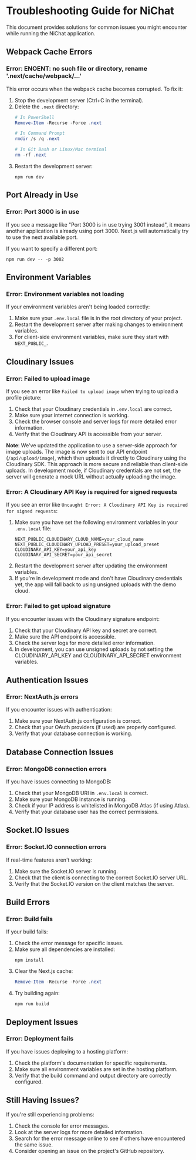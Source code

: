 # Troubleshooting Guide for NiChat

This document provides solutions for common issues you might encounter while running the NiChat application.

## Webpack Cache Errors

### Error: ENOENT: no such file or directory, rename '.next/cache/webpack/...'

This error occurs when the webpack cache becomes corrupted. To fix it:

1. Stop the development server (Ctrl+C in the terminal).
2. Delete the `.next` directory:
   ```powershell
   # In PowerShell
   Remove-Item -Recurse -Force .next
   
   # In Command Prompt
   rmdir /s /q .next
   
   # In Git Bash or Linux/Mac terminal
   rm -rf .next
   ```
3. Restart the development server:
   ```
   npm run dev
   ```

## Port Already in Use

### Error: Port 3000 is in use

If you see a message like "Port 3000 is in use trying 3001 instead", it means another application is already using port 3000. Next.js will automatically try to use the next available port.

If you want to specify a different port:

```
npm run dev -- -p 3002
```

## Environment Variables

### Error: Environment variables not loading

If your environment variables aren't being loaded correctly:

1. Make sure your `.env.local` file is in the root directory of your project.
2. Restart the development server after making changes to environment variables.
3. For client-side environment variables, make sure they start with `NEXT_PUBLIC_`.

## Cloudinary Issues

### Error: Failed to upload image

If you see an error like `Failed to upload image` when trying to upload a profile picture:

1. Check that your Cloudinary credentials in `.env.local` are correct.
2. Make sure your internet connection is working.
3. Check the browser console and server logs for more detailed error information.
4. Verify that the Cloudinary API is accessible from your server.

**Note**: We've updated the application to use a server-side approach for image uploads. The image is now sent to our API endpoint (`/api/upload/image`), which then uploads it directly to Cloudinary using the Cloudinary SDK. This approach is more secure and reliable than client-side uploads. In development mode, if Cloudinary credentials are not set, the server will generate a mock URL without actually uploading the image.

### Error: A Cloudinary API Key is required for signed requests

If you see an error like `Uncaught Error: A Cloudinary API Key is required for signed requests`:

1. Make sure you have set the following environment variables in your `.env.local` file:
   ```
   NEXT_PUBLIC_CLOUDINARY_CLOUD_NAME=your_cloud_name
   NEXT_PUBLIC_CLOUDINARY_UPLOAD_PRESET=your_upload_preset
   CLOUDINARY_API_KEY=your_api_key
   CLOUDINARY_API_SECRET=your_api_secret
   ```
2. Restart the development server after updating the environment variables.
3. If you're in development mode and don't have Cloudinary credentials yet, the app will fall back to using unsigned uploads with the demo cloud.

### Error: Failed to get upload signature

If you encounter issues with the Cloudinary signature endpoint:

1. Check that your Cloudinary API key and secret are correct.
2. Make sure the API endpoint is accessible.
3. Check the server logs for more detailed error information.
4. In development, you can use unsigned uploads by not setting the CLOUDINARY_API_KEY and CLOUDINARY_API_SECRET environment variables.

## Authentication Issues

### Error: NextAuth.js errors

If you encounter issues with authentication:

1. Make sure your NextAuth.js configuration is correct.
2. Check that your OAuth providers (if used) are properly configured.
3. Verify that your database connection is working.

## Database Connection Issues

### Error: MongoDB connection errors

If you have issues connecting to MongoDB:

1. Check that your MongoDB URI in `.env.local` is correct.
2. Make sure your MongoDB instance is running.
3. Check if your IP address is whitelisted in MongoDB Atlas (if using Atlas).
4. Verify that your database user has the correct permissions.

## Socket.IO Issues

### Error: Socket.IO connection errors

If real-time features aren't working:

1. Make sure the Socket.IO server is running.
2. Check that the client is connecting to the correct Socket.IO server URL.
3. Verify that the Socket.IO version on the client matches the server.

## Build Errors

### Error: Build fails

If your build fails:

1. Check the error message for specific issues.
2. Make sure all dependencies are installed:
   ```
   npm install
   ```
3. Clear the Next.js cache:
   ```powershell
   Remove-Item -Recurse -Force .next
   ```
4. Try building again:
   ```
   npm run build
   ```

## Deployment Issues

### Error: Deployment fails

If you have issues deploying to a hosting platform:

1. Check the platform's documentation for specific requirements.
2. Make sure all environment variables are set in the hosting platform.
3. Verify that the build command and output directory are correctly configured.

## Still Having Issues?

If you're still experiencing problems:

1. Check the console for error messages.
2. Look at the server logs for more detailed information.
3. Search for the error message online to see if others have encountered the same issue.
4. Consider opening an issue on the project's GitHub repository.
